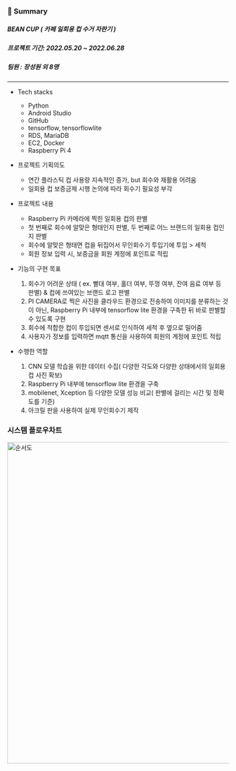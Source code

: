 ### :memo: Summary
##### BEAN CUP ( 카페 일회용 컵 수거 자판기 )
##### 프로젝트 기간: 2022.05.20 ~ 2022.06.28
##### 팀원 : 장성원 외 8명 



---


- Tech stacks
  - Python
  - Android Studio
  - GitHub
  - tensorflow, tensorflowlite
  - RDS, MariaDB
  - EC2, Docker
  - Raspberry Pi 4

- 프로젝트 기획의도
  - 연간 플라스틱 컵 사용량 지속적인 증가, but 회수와 재활용 어려움 
  - 일회용 컵 보증금제 시행 논의에 따라 회수기 필요성 부각
 
- 프로젝트 내용 
  - Raspberry Pi 카메라에 찍힌 일회용 컵의 판별 
  - 첫 번째로 회수에 알맞은 형태인지 판별, 두 번째로 어느 브랜드의 일회용 컵인지 판별 
  - 회수에 알맞은 형태면 컵을 뒤집어서 무인회수기 투입기에 투입 > 세척 
  - 회원 정보 입력 시, 보증금을 회원 계정에 포인트로 적립

- 기능의 구현 목표
  1. 회수가 어려운 상태 ( ex. 빨대 여부, 홀더 여부, 뚜껑 여부, 잔여 음료 여부 등 판별) & 컵에 쓰여있는 브랜드 로고 판별
  2. PI CAMERA로 찍은 사진을 클라우드 환경으로 전송하여 이미지를 분류하는 것이 아닌, Raspberry Pi 내부에 tensorflow lite 환경을 구축한 뒤 바로 판별할 수 있도록 구현
  3. 회수에 적합한 컵이 투입되면 센서로 인식하여 세척 후 옆으로 밀어줌 
  4. 사용자가 정보를 입력하면 mqtt 통신을 사용하여 회원의 계정에 포인트 적립 
  
- 수행한 역할
  1. CNN 모델 학습을 위한 데이터 수집( 다양한 각도와 다양한 상태에서의 일회용 컵 사진 확보)
  2. Raspberry Pi 내부에 tensorflow lite 환경을 구축
  3. mobilenet, Xception 등 다양한 모델 성능 비교( 판별에 걸리는 시간 및 정확도를 기준)
  4. 아크릴 판을 사용하여 실제 무인회수기 제작

### 시스템 플로우차트
<img width="731" alt="순서도" src="https://user-images.githubusercontent.com/99372040/174710589-58fb6491-bfc4-4a33-bbe4-22f739ed6b78.png">
